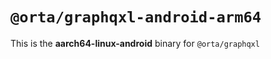 # `@orta/graphqxl-android-arm64`

This is the **aarch64-linux-android** binary for `@orta/graphqxl`
